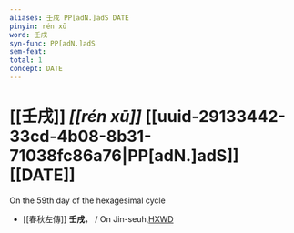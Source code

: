 ```yaml
---
aliases: 壬戌 PP[adN.]adS DATE
pinyin: rén xū
word: 壬戌
syn-func: PP[adN.]adS
sem-feat: 
total: 1
concept: DATE 
---
```

# [[壬戌]] *[[rén xū]]*  [[uuid-29133442-33cd-4b08-8b31-71038fc86a76|PP[adN.]adS]] [[DATE]]
On the 59th day of the hexagesimal cycle
 - [[春秋左傳]] **壬戌**， / On Jin-seuh,[HXWD](https://hxwd.org/textview.html?location=KR1e0001_tls_009-676a.19)